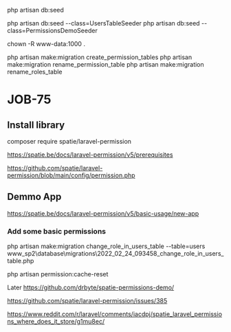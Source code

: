 php artisan db:seed
 
php artisan db:seed --class=UsersTableSeeder
php artisan db:seed --class=PermissionsDemoSeeder

chown -R www-data:1000 .

php artisan make:migration create_permission_tables
php artisan make:migration rename_permission_table
php artisan make:migration rename_roles_table

# JOB-75

## Install library
composer require spatie/laravel-permission


https://spatie.be/docs/laravel-permission/v5/prerequisites

https://github.com/spatie/laravel-permission/blob/main/config/permission.php

## Demmo App

https://spatie.be/docs/laravel-permission/v5/basic-usage/new-app

### Add some basic permissions

php artisan make:migration change_role_in_users_table --table=users
www_sp2\database\migrations\2022_02_24_093458_change_role_in_users_table.php

php artisan permission:cache-reset

Later
https://github.com/drbyte/spatie-permissions-demo/


https://github.com/spatie/laravel-permission/issues/385

https://www.reddit.com/r/laravel/comments/iacdpj/spatie_laravel_permissions_where_does_it_store/g1mu8ec/